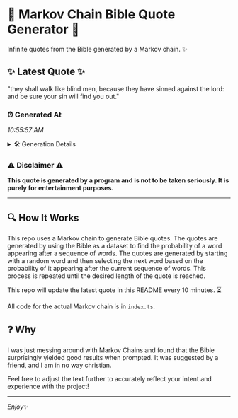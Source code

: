 # 📖 Markov Chain Bible Quote Generator 📖

Infinite quotes from the Bible generated by a Markov chain. ✨

## ✨ Latest Quote ✨
"they shall walk like blind men, because they have sinned against the lord: and be sure your sin will find you out."

### ⏰ Generated At
*10:55:57 AM*

<details>
    <summary>🛠️ Generation Details</summary>
    <p>
        <strong>🌱 Seed:</strong> they<br>
        <strong>🔄 Iterations:</strong> 21<br>
        <strong>📜 Context History:</strong><br>[ they ]: shall<br>[ they, shall ]: walk<br>[ they, shall, walk ]: like<br>[ they, shall, walk, like ]: blind<br>[ they, shall, walk, like, blind ]: men,<br>[ they, shall, walk, like, blind, men, ]: because<br>[ shall, walk, like, blind, men,, because ]: they<br>[ walk, like, blind, men,, because, they ]: have<br>[ like, blind, men,, because, they, have ]: sinned<br>[ blind, men,, because, they, have, sinned ]: against<br>[ men,, because, they, have, sinned, against ]: the<br>[ because, they, have, sinned, against, the ]: lord:<br>[ they, have, sinned, against, the, lord: ]: and<br>[ have, sinned, against, the, lord:, and ]: be<br>[ sinned, against, the, lord:, and, be ]: sure<br>[ against, the, lord:, and, be, sure ]: your<br>[ the, lord:, and, be, sure, your ]: sin<br>[ lord:, and, be, sure, your, sin ]: will<br>[ and, be, sure, your, sin, will ]: find<br>[ be, sure, your, sin, will, find ]: you<br>[ sure, your, sin, will, find, you ]: out.<br>
    </p>
</details>

### ⚠️ Disclaimer ⚠️
**This quote is generated by a program and is not to be taken seriously. It is purely for entertainment purposes.**

---

## 🔍 How It Works

This repo uses a Markov chain to generate Bible quotes. The quotes are generated by using the Bible as a dataset to find the probability of a word appearing after a sequence of words. The quotes are generated by starting with a random word and then selecting the next word based on the probability of it appearing after the current sequence of words. This process is repeated until the desired length of the quote is reached.

This repo will update the latest quote in this README every 10 minutes. ⏳

All code for the actual Markov chain is in `index.ts`.

## ❓ Why

I was just messing around with Markov Chains and found that the Bible surprisingly yielded good results when prompted. 
It was suggested by a friend, and I am in no way christian.

Feel free to adjust the text further to accurately reflect your intent and experience with the project!

---

*Enjoy*✨
